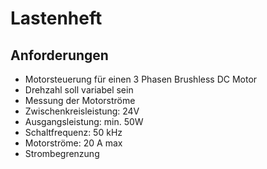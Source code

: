 # Lastenheft

## Anforderungen
* Motorsteuerung für einen 3 Phasen Brushless DC Motor
* Drehzahl soll variabel sein
* Messung der Motorströme
* Zwischenkreisleistung: 24V
* Ausgangsleistung: min. 50W
* Schaltfrequenz: 50 kHz
* Motorströme: 20 A max
* Strombegrenzung
